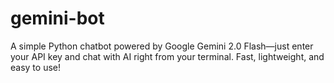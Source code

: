 # gemini-bot
A simple Python chatbot powered by Google Gemini 2.0 Flash—just enter your API key and chat with AI right from your terminal. Fast, lightweight, and easy to use!
